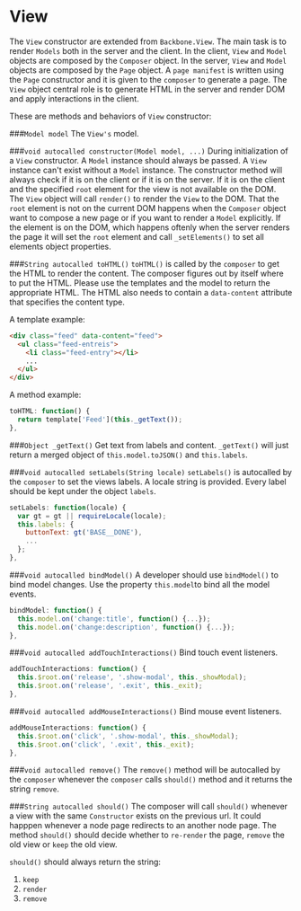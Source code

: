View
====

The `View` constructor are extended from `Backbone.View`. The main task is to render `Models` both in the server and the client. In the client, `View` and `Model` objects are composed by the `Composer` object. In the server, `View` and `Model` objects are composed by the `Page` object. A `page manifest` is written using the `Page` constructor and it is given to the `composer` to generate a page. The `View` object central role is to generate HTML in the server and render DOM and apply interactions in the client.

These are methods and behaviors of `View` constructor:

###`Model model`
The `View's` model.

###`void autocalled constructor(Model model, ...)`
During initialization of a `View` constructor. A `Model` instance should always be passed. A `View` instance can't exist without a `Model` instance. The constructor method will always check if it is on the client or if it is on the server. If it is on the client and the specified `root` element for the view is not available on the DOM. The `View` object will call `render()` to render the `View` to the DOM. That the `root` element is not on the current DOM happens when the `Composer` object want to compose a new page or if you want to render a `Model` explicitly. If the element is on the DOM, which happens oftenly when the server renders the page it will set the `root` element and call `_setElements()` to set all elements object properties.

###`String autocalled toHTML()`
`toHTML()` is called by the `composer` to get the HTML to render the content. The composer figures out by itself where to put the HTML. Please use the templates and the model to return the appropriate HTML. The HTML also needs to contain a `data-content` attribute that specifies the content type.

A template example:

```html
<div class="feed" data-content="feed">
  <ul class="feed-entreis">
    <li class="feed-entry"></li>
    ...
  </ul>
</div>
```

A method example:

```javascript
toHTML: function() {
  return template['Feed'](this._getText());
},
```

###`Object _getText()`
Get text from labels and content. `_getText()` will just return a merged object of `this.model.toJSON()` and `this.labels`.

###`void autocalled setLabels(String locale)`
`setLabels()` is autocalled by the `composer` to set the views labels. A locale string is provided. Every label should be kept under the object `labels`.

```javascript
setLabels: function(locale) {
  var gt = gt || requireLocale(locale);
  this.labels: {
    buttonText: gt('BASE__DONE'),
    ...
  };
},
```

###`void autocalled bindModel()`
A developer should use `bindModel()` to bind model changes. Use the property `this.model`to bind all the model events.
```javascript
bindModel: function() {
  this.model.on('change:title', function() {...});
  this.model.on('change:description', function() {...});
},
```
###`void autocalled addTouchInteractions()`
Bind touch event listeners.
```javascript
addTouchInteractions: function() {
  this.$root.on('release', '.show-modal', this._showModal);
  this.$root.on('release', '.exit', this._exit);
},
```
###`void autocalled addMouseInteractions()`
Bind mouse event listeners.
```javascript
addMouseInteractions: function() {
  this.$root.on('click', '.show-modal', this._showModal);
  this.$root.on('click', '.exit', this._exit);
},
```
###`void autocalled remove()`
The `remove()` method will be autocalled by the `composer` whenever the `composer` calls `should()` method and it returns the string `remove`.

###`String autocalled should()`
The composer will call `should()` whenever a view with the same `Constructor` exists on the previous url. It could happpen whenever a node page redirects to an another node page. The method `should()` should decide whether to `re-render` the page, `remove` the old view or `keep` the old view.

`should()` should always return the string:

1. `keep`
2. `render`
3. `remove`
